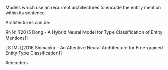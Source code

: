 Models which use an recurrent architectures to encode the entity mention within its sentence.

Architectures can be:

RNN:
[[2015 Dong - A Hybrid Neural Model for Type Classification of Entity Mentions]]

LSTM:
[[2016 Shimaoka - An Attentive Neural Architecture for Fine-grained Entity Type Classification]]

#encoders